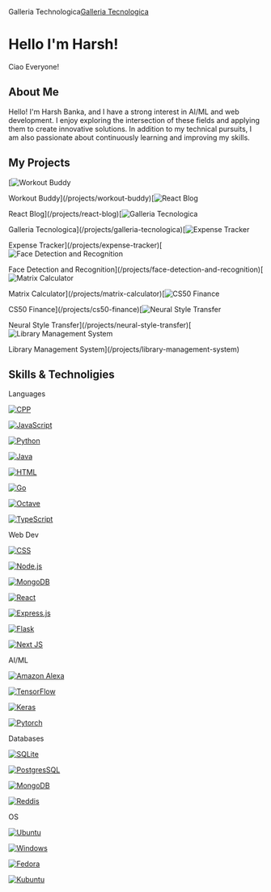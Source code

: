 Galleria Technologica[Galleria Tecnologica](/)

Hello I'm Harsh!
================

Ciao Everyone!

About Me
--------

Hello! I'm Harsh Banka, and I have a strong interest in AI/ML and web development. I enjoy exploring the intersection of these fields and applying them to create innovative solutions. In addition to my technical pursuits, I am also passionate about continuously learning and improving my skills.

My Projects
-----------

[![Workout Buddy](/_next/image?url=https%3A%2F%2Fcdn.sanity.io%2Fimages%2Foa9pxp59%2Fproduction%2F0c52b0841e2e992b21c8e5ac001efa1bb807c216-1024x1024.jpg&w=1920&q=75)

Workout Buddy](/projects/workout-buddy)[![React Blog](/_next/image?url=https%3A%2F%2Fcdn.sanity.io%2Fimages%2Foa9pxp59%2Fproduction%2F9ddbdf56f5042962de733e52bd65fe45af31075c-1024x1024.jpg&w=1920&q=75)

React Blog](/projects/react-blog)[![Galleria Tecnologica](/_next/image?url=https%3A%2F%2Fcdn.sanity.io%2Fimages%2Foa9pxp59%2Fproduction%2Fa8d4a20aa83c1654032dcdc5f2e67e5d20a72e32-1080x1080.png&w=1920&q=75)

Galleria Tecnologica](/projects/galleria-tecnologica)[![Expense Tracker](/_next/image?url=https%3A%2F%2Fcdn.sanity.io%2Fimages%2Foa9pxp59%2Fproduction%2F36bb9336b2796a0b0f617dfbba2528617feb7590-1024x1024.jpg&w=1920&q=75)

Expense Tracker](/projects/expense-tracker)[![Face Detection and Recognition](/_next/image?url=https%3A%2F%2Fcdn.sanity.io%2Fimages%2Foa9pxp59%2Fproduction%2F421b21b9eaab71a045c7ddfebc290a1232340fda-1080x1080.png&w=1920&q=75)

Face Detection and Recognition](/projects/face-detection-and-recognition)[![Matrix Calculator](/_next/image?url=https%3A%2F%2Fcdn.sanity.io%2Fimages%2Foa9pxp59%2Fproduction%2F0d19a18e93baed5ae7140e32573ff0c2b99e669f-1024x1024.jpg&w=1920&q=75)

Matrix Calculator](/projects/matrix-calculator)[![CS50 Finance](/_next/image?url=https%3A%2F%2Fcdn.sanity.io%2Fimages%2Foa9pxp59%2Fproduction%2F0c599515815eb052681267a4b8f719f82e7fdc6a-1024x1024.jpg&w=1920&q=75)

CS50 Finance](/projects/cs50-finance)[![Neural Style Transfer](/_next/image?url=https%3A%2F%2Fcdn.sanity.io%2Fimages%2Foa9pxp59%2Fproduction%2F3568d75f97aca7fdeea950a4ec6f170e5856e159-1080x1080.png&w=1920&q=75)

Neural Style Transfer](/projects/neural-style-transfer)[![Library Management System](/_next/image?url=https%3A%2F%2Fcdn.sanity.io%2Fimages%2Foa9pxp59%2Fproduction%2F00441db293a354078ba7022c5eb45dc19fcc1212-1080x1080.png&w=1920&q=75)

Library Management System](/projects/library-management-system)

Skills & Technoligies
---------------------

Languages

[![CPP](https://img.shields.io/badge/C%2B%2B-00599C?style=for-the-badge&logo=c%2B%2B&logoColor=white)](https://gcc.gnu.org/)

[![JavaScript](https://img.shields.io/badge/JavaScript-323330?style=for-the-badge&logo=javascript&logoColor=F7DF1E)](https://developer.mozilla.org/en-US/docs/Web/JavaScript)

[![Python](https://img.shields.io/badge/Python-14354C?style=for-the-badge&logo=python&logoColor=white)](https://www.python.org/)

[![Java](https://img.shields.io/badge/Java-ED8B00?style=for-the-badge&logo=openjdk&logoColor=white)](https://www.java.com/)

[![HTML](https://img.shields.io/badge/HTML5-E34F26?style=for-the-badge&logo=html5&logoColor=white)](https://html.spec.whatwg.org/multipage/)

[![Go](https://img.shields.io/badge/Go-00ADD8?style=for-the-badge&logo=go&logoColor=white)](https://go.dev/)

[![Octave](https://img.shields.io/badge/OCTAVE-darkblue?style=for-the-badge&logo=octave&logoColor=fcd683)](https://octave.org/)

[![TypeScript](https://img.shields.io/badge/TypeScript-007ACC?style=for-the-badge&logo=typescript&logoColor=white)](https://www.typescriptlang.org/)

Web Dev

[![CSS](https://img.shields.io/badge/CSS3-1572B6?style=for-the-badge&logo=css3&logoColor=white)](https://www.w3.org/Style/CSS/)

[![Node.js](https://img.shields.io/badge/Node.js-43853D?style=for-the-badge&logo=node.js&logoColor=white)](https://nodejs.org)

[![MongoDB](https://img.shields.io/badge/MongoDB-4EA94B?style=for-the-badge&logo=mongodb&logoColor=white)](https://www.mongodb.com/)

[![React](https://img.shields.io/badge/React-20232A?style=for-the-badge&logo=react&logoColor=61DAFB)](https://react.dev/)

[![Express.js](https://img.shields.io/badge/express.js-%23404d59.svg?style=for-the-badge&logo=express&logoColor=%2361DAFB)](https://expressjs.com/)

[![Flask](https://img.shields.io/badge/Flask-000000?style=for-the-badge&logo=flask&logoColor=white)](https://flask.palletsprojects.com/en/2.3.x/)

[![Next JS](https://img.shields.io/badge/Next-black?style=for-the-badge&logo=next.js&logoColor=white)](https://nextjs.org/)

AI/ML

[![Amazon Alexa](https://img.shields.io/badge/amazon%20alexa-52b5f7?style=for-the-badge&logo=amazon%20alexa&logoColor=white)](https://developer.amazon.com/alexa)

[![TensorFlow](https://img.shields.io/badge/TensorFlow-FF6F00?style=for-the-badge&logo=tensorflow&logoColor=white)](https://www.tensorflow.org/)

[![Keras](https://img.shields.io/badge/Keras-%23D00000.svg?style=for-the-badge&logo=Keras&logoColor=white)](https://keras.io/)

[![Pytorch](https://img.shields.io/badge/PyTorch-%23EE4C2C.svg?style=for-the-badge&logo=PyTorch&logoColor=white)](https://pytorch.org/)

Databases

[![SQLite](https://img.shields.io/badge/SQLite-07405E?style=for-the-badge&logo=sqlite&logoColor=white)](https://www.sqlite.org/index.html)

[![PostgresSQL](https://img.shields.io/badge/PostgreSQL-316192?style=for-the-badge&logo=postgresql&logoColor=white)](https://www.postgresql.org/)

[![MongoDB](https://img.shields.io/badge/MongoDB-4EA94B?style=for-the-badge&logo=mongodb&logoColor=white)](https://www.mongodb.com/)

[![Reddis](https://img.shields.io/badge/redis-%23DD0031.svg?style=for-the-badge&logo=redis&logoColor=white)](https://redis.io/ )

OS

[![Ubuntu](https://img.shields.io/badge/Ubuntu-E95420?style=for-the-badge&logo=ubuntu&logoColor=white)](https://ubuntu.com/)

[![Windows](https://img.shields.io/badge/Windows-0078D6?style=for-the-badge&logo=windows&logoColor=white)](https://www.microsoft.com/en-us/windows)

[![Fedora](https://img.shields.io/badge/Fedora-294172?style=for-the-badge&logo=fedora&logoColor=white)](https://fedoraproject.org/)

[![Kubuntu](https://img.shields.io/badge/-KUbuntu-%230079C1?style=for-the-badge&logo=kubuntu&logoColor=white)](https://kubuntu.org/)